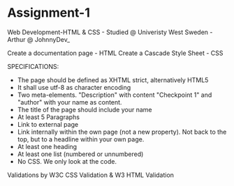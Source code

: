 # Assignment-1 
Web Development-HTML &amp; CSS - 
Studied @ Univeristy West Sweden - 
Arthur @ JohnnyDev_ 

Create a documentation page - HTML 
Create a Cascade Style Sheet - CSS 

SPECIFICATIONS:
- The page should be defined as XHTML strict, alternatively HTML5
- It shall use utf-8 as character encoding
- Two meta-elements. "Description" with content "Checkpoint 1" and "author" with your name as content.
- The title of the page should include your name
- At least 5 Paragraphs
- Link to external page
- Link internally within the own page (not a new property). Not back to the top, but to a headline within your own 
  page.
- At least one heading
- At least one list (numbered or unnumbered)
- No CSS. We only look at the code.

Validations by W3C CSS Validation & W3 HTML Validation 
